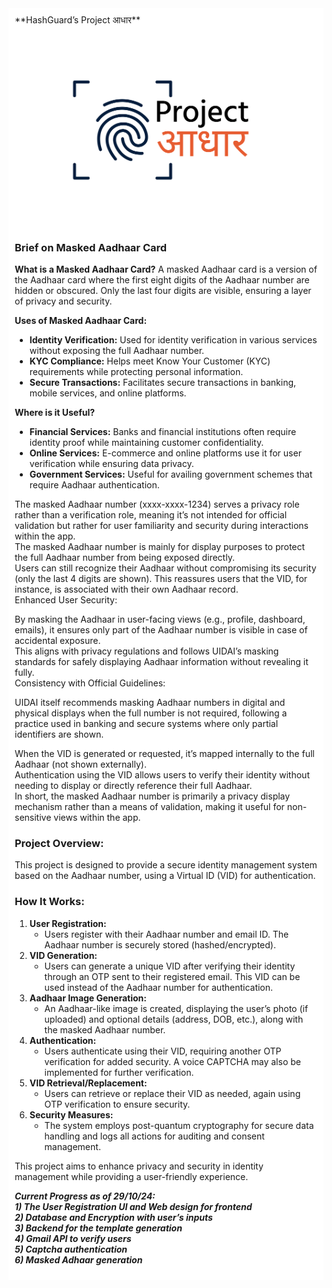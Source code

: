 <div style="background-color: white; padding: 10px;">
**HashGuard’s Project आधार**

![Logo](assets/ProjectAdhaarLOGO.png)

### **Brief on Masked Aadhaar Card**

**What is a Masked Aadhaar Card?** A masked Aadhaar card is a version of the Aadhaar card where the first eight digits of the Aadhaar number are hidden or obscured. Only the last four digits are visible, ensuring a layer of privacy and security.

**Uses of Masked Aadhaar Card:**

* **Identity Verification:** Used for identity verification in various services without exposing the full Aadhaar number.  
* **KYC Compliance:** Helps meet Know Your Customer (KYC) requirements while protecting personal information.  
* **Secure Transactions:** Facilitates secure transactions in banking, mobile services, and online platforms.

**Where is it Useful?**

* **Financial Services:** Banks and financial institutions often require identity proof while maintaining customer confidentiality.  
* **Online Services:** E-commerce and online platforms use it for user verification while ensuring data privacy.  
* **Government Services:** Useful for availing government schemes that require Aadhaar authentication.

The masked Aadhaar number (xxxx-xxxx-1234) serves a privacy role rather than a verification role, meaning it’s not intended for official validation but rather for user familiarity and security during interactions within the app.  
The masked Aadhaar number is mainly for display purposes to protect the full Aadhaar number from being exposed directly.  
Users can still recognize their Aadhaar without compromising its security (only the last 4 digits are shown). This reassures users that the VID, for instance, is associated with their own Aadhaar record.  
Enhanced User Security:

By masking the Aadhaar in user-facing views (e.g., profile, dashboard, emails), it ensures only part of the Aadhaar number is visible in case of accidental exposure.  
This aligns with privacy regulations and follows UIDAI’s masking standards for safely displaying Aadhaar information without revealing it fully.  
Consistency with Official Guidelines:

UIDAI itself recommends masking Aadhaar numbers in digital and physical displays when the full number is not required, following a practice used in banking and secure systems where only partial identifiers are shown.

When the VID is generated or requested, it’s mapped internally to the full Aadhaar (not shown externally).  
Authentication using the VID allows users to verify their identity without needing to display or directly reference their full Aadhaar.  
In short, the masked Aadhaar number is primarily a privacy display mechanism rather than a means of validation, making it useful for non-sensitive views within the app.

### **Project Overview:**

This project is designed to provide a secure identity management system based on the Aadhaar number, using a Virtual ID (VID) for authentication.

### **How It Works:**

1. **User Registration:**  
   * Users register with their Aadhaar number and email ID. The Aadhaar number is securely stored (hashed/encrypted).  
2. **VID Generation:**  
   * Users can generate a unique VID after verifying their identity through an OTP sent to their registered email. This VID can be used instead of the Aadhaar number for authentication.  
3. **Aadhaar Image Generation:**  
   * An Aadhaar-like image is created, displaying the user’s photo (if uploaded) and optional details (address, DOB, etc.), along with the masked Aadhaar number.  
4. **Authentication:**  
   * Users authenticate using their VID, requiring another OTP verification for added security. A voice CAPTCHA may also be implemented for further verification.  
5. **VID Retrieval/Replacement:**  
   * Users can retrieve or replace their VID as needed, again using OTP verification to ensure security.  
6. **Security Measures:**  
   * The system employs post-quantum cryptography for secure data handling and logs all actions for auditing and consent management.

This project aims to enhance privacy and security in identity management while providing a user-friendly experience.

***Current Progress as of 29/10/24:***  
***1\) The User Registration UI and Web design for frontend***  
***2\) Database and Encryption with user’s inputs***  
***3\) Backend for the template generation***  
***4\) Gmail API to verify users***  
***5\) Captcha authentication***  
***6\) Masked Adhaar generation***

</div>